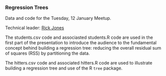 ### Regression Trees

Data and code for the Tuesday, 12 January Meetup.

Technical leader: [Rick Jones](https://www.linkedin.com/in/rwjones23507)

The students.csv code and associasted students.R code are used in the first part of the presentation to introduce the audience to the fundamental concept behind building a regression tree: reducing the overall residual sum of squares (RSS) by partitioning the data.

The hitters.csv code and associated hitters.R code are used to illustrate building a regression tree and use of the R `tree` package.

